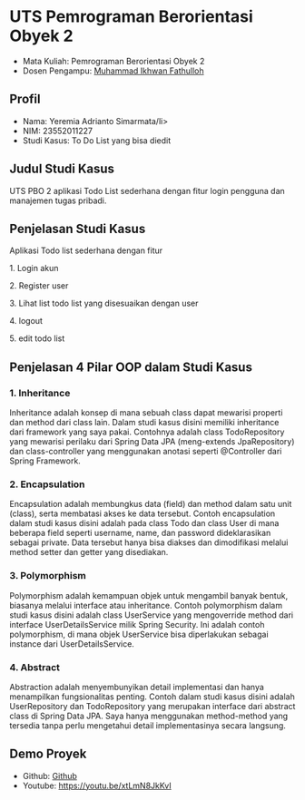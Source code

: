 # UTS Pemrograman Berorientasi Obyek 2
<ul>
  <li>Mata Kuliah: Pemrograman Berorientasi Obyek 2</li>
  <li>Dosen Pengampu: <a href="https://github.com/Muhammad-Ikhwan-Fathulloh">Muhammad Ikhwan Fathulloh</a></li>
</ul>

## Profil
<ul>
  <li>Nama: Yeremia Adrianto Simarmata/li>
  <li>NIM: 23552011227</li>
  <li>Studi Kasus: To Do List yang bisa diedit</li>
</ul>

## Judul Studi Kasus
<p>UTS PBO 2  aplikasi Todo List sederhana dengan fitur login pengguna dan manajemen tugas pribadi.</p>

## Penjelasan Studi Kasus
<p>Aplikasi Todo list sederhana dengan fitur</p>
</p>1. Login akun</p>
</p>2. Register user</p>
</p>3. Lihat list todo list yang disesuaikan dengan user</p>
</p>4. logout</p>
</p>5. edit todo list</p></p>

## Penjelasan 4 Pilar OOP dalam Studi Kasus

### 1. Inheritance
<p>Inheritance adalah konsep di mana sebuah class dapat mewarisi properti dan method dari class lain. Dalam studi kasus disini  memiliki inheritance dari framework yang saya pakai. Contohnya adalah class TodoRepository yang mewarisi perilaku dari Spring Data JPA (meng-extends JpaRepository) dan class-controller yang menggunakan anotasi seperti @Controller dari Spring Framework.</p>

### 2. Encapsulation
<p>Encapsulation adalah membungkus data (field) dan method dalam satu unit (class), serta membatasi akses ke data tersebut. Contoh encapsulation dalam studi kasus disini adalah pada class Todo dan class User di mana beberapa field seperti username, name, dan password dideklarasikan sebagai private. Data tersebut hanya bisa diakses dan dimodifikasi melalui method setter dan getter yang disediakan.</p>

### 3. Polymorphism
<p>Polymorphism adalah kemampuan objek untuk mengambil banyak bentuk, biasanya melalui interface atau inheritance. Contoh polymorphism dalam studi kasus disini adalah class UserService yang mengoverride method dari interface UserDetailsService milik Spring Security. Ini adalah contoh polymorphism, di mana objek UserService bisa diperlakukan sebagai instance dari UserDetailsService.</p>

### 4. Abstract
<p>Abstraction adalah menyembunyikan detail implementasi dan hanya menampilkan fungsionalitas penting. Contoh dalam studi kasus disini adalah UserRepository dan TodoRepository yang merupakan interface dari abstract class di Spring Data JPA. Saya hanya menggunakan method-method yang tersedia tanpa perlu mengetahui detail implementasinya secara langsung.</p>

## Demo Proyek
<ul>
  <li>Github: <a href="">Github</a></li>
  <li>Youtube: <a href="">https://youtu.be/xtLmN8JkKvI</a></li>
</ul>
